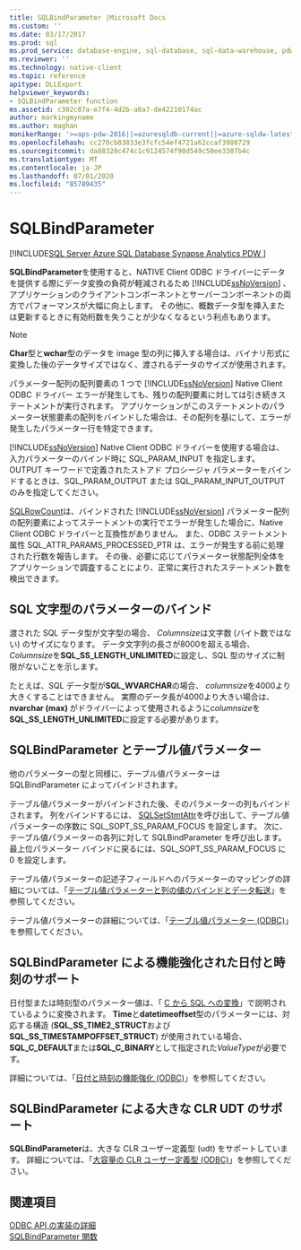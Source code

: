 ```yaml
---
title: SQLBindParameter |Microsoft Docs
ms.custom: ''
ms.date: 03/17/2017
ms.prod: sql
ms.prod_service: database-engine, sql-database, sql-data-warehouse, pdw
ms.reviewer: ''
ms.technology: native-client
ms.topic: reference
apitype: DLLExport
helpviewer_keywords:
- SQLBindParameter function
ms.assetid: c302c87a-e7f4-4d2b-a0a7-de42210174ac
author: markingmyname
ms.author: maghan
monikerRange: '>=aps-pdw-2016||=azuresqldb-current||=azure-sqldw-latest||>=sql-server-2016||=sqlallproducts-allversions||>=sql-server-linux-2017||=azuresqldb-mi-current'
ms.openlocfilehash: cc270cb83833e3fcfc54ef4721a62ccaf3980729
ms.sourcegitcommit: da88320c474c1c9124574f90d549c50ee3387b4c
ms.translationtype: MT
ms.contentlocale: ja-JP
ms.lasthandoff: 07/01/2020
ms.locfileid: "85789435"
---
```

# <a name="sqlbindparameter"></a>SQLBindParameter
[!INCLUDE[SQL Server Azure SQL Database Synapse Analytics PDW ](../../includes/applies-to-version/sql-asdb-asdbmi-asdw-pdw.md)]

  **SQLBindParameter**を使用すると、NATIVE Client ODBC ドライバーにデータを提供する際にデータ変換の負荷が軽減されるため [!INCLUDE[ssNoVersion](../../includes/ssnoversion-md.md)] 、アプリケーションのクライアントコンポーネントとサーバーコンポーネントの両方でパフォーマンスが大幅に向上します。 その他に、概数データ型を挿入または更新するときに有効桁数を失うことが少なくなるという利点もあります。  
  
> [!NOTE]  
>  **Char**型と**wchar**型のデータを image 型の列に挿入する場合は、バイナリ形式に変換した後のデータサイズではなく、渡されるデータのサイズが使用されます。  
  
 パラメーター配列の配列要素の 1 つで [!INCLUDE[ssNoVersion](../../includes/ssnoversion-md.md)] Native Client ODBC ドライバー エラーが発生しても、残りの配列要素に対しては引き続きステートメントが実行されます。 アプリケーションがこのステートメントのパラメーター状態要素の配列をバインドした場合は、その配列を基にして、エラーが発生したパラメーター行を特定できます。  
  
 [!INCLUDE[ssNoVersion](../../includes/ssnoversion-md.md)] Native Client ODBC ドライバーを使用する場合は、入力パラメーターのバインド時に SQL_PARAM_INPUT を指定します。 OUTPUT キーワードで定義されたストアド プロシージャ パラメーターをバインドするときは、SQL_PARAM_OUTPUT または SQL_PARAM_INPUT_OUTPUT のみを指定してください。  
  
 [SQLRowCount](../../relational-databases/native-client-odbc-api/sqlrowcount.md)は、バインドされた [!INCLUDE[ssNoVersion](../../includes/ssnoversion-md.md)] パラメーター配列の配列要素によってステートメントの実行でエラーが発生した場合に、Native Client ODBC ドライバーと互換性がありません。 また、ODBC ステートメント属性 SQL_ATTR_PARAMS_PROCESSED_PTR は、エラーが発生する前に処理された行数を報告します。 その後、必要に応じてパラメーター状態配列全体をアプリケーションで調査することにより、正常に実行されたステートメント数を検出できます。  
  
## <a name="binding-parameters-for-sql-character-types"></a>SQL 文字型のパラメーターのバインド  
 渡された SQL データ型が文字型の場合、 *Columnsize*は文字数 (バイト数ではない) のサイズになります。 データ文字列の長さが8000を超える場合、 *Columnsize*を**SQL_SS_LENGTH_UNLIMITED**に設定し、SQL 型のサイズに制限がないことを示します。  
  
 たとえば、SQL データ型が**SQL_WVARCHAR**の場合、 *columnsize*を4000より大きくすることはできません。 実際のデータ長が4000より大きい場合は、 **nvarchar (max)** がドライバーによって使用されるように*columnsize*を**SQL_SS_LENGTH_UNLIMITED**に設定する必要があります。  
  
## <a name="sqlbindparameter-and-table-valued-parameters"></a>SQLBindParameter とテーブル値パラメーター  
 他のパラメーターの型と同様に、テーブル値パラメーターは SQLBindParameter によってバインドされます。  
  
 テーブル値パラメーターがバインドされた後、そのパラメーターの列もバインドされます。 列をバインドするには、 [SQLSetStmtAttr](../../relational-databases/native-client-odbc-api/sqlsetstmtattr.md)を呼び出して、テーブル値パラメーターの序数に SQL_SOPT_SS_PARAM_FOCUS を設定します。 次に、テーブル値パラメーターの各列に対して SQLBindParameter を呼び出します。 最上位パラメーター バインドに戻るには、SQL_SOPT_SS_PARAM_FOCUS に 0 を設定します。  
  
 テーブル値パラメーターの記述子フィールドへのパラメーターのマッピングの詳細については、「[テーブル値パラメーターと列の値のバインドとデータ転送](../../relational-databases/native-client-odbc-table-valued-parameters/binding-and-data-transfer-of-table-valued-parameters-and-column-values.md)」を参照してください。  
  
 テーブル値パラメーターの詳細については、「[テーブル値パラメーター &#40;ODBC&#41;](../../relational-databases/native-client-odbc-table-valued-parameters/table-valued-parameters-odbc.md)」を参照してください。  
  
## <a name="sqlbindparameter-support-for-enhanced-date-and-time-features"></a>SQLBindParameter による機能強化された日付と時刻のサポート  
 日付型または時刻型のパラメーター値は、「 [C から SQL への変換](../../relational-databases/native-client-odbc-date-time/datetime-data-type-conversions-from-c-to-sql.md)」で説明されているように変換されます。 **Time**と**datetimeoffset**型のパラメーターには、対応する構造 (**SQL_SS_TIME2_STRUCT**および**SQL_SS_TIMESTAMPOFFSET_STRUCT**) が使用されている場合、 **SQL_C_DEFAULT**または**SQL_C_BINARY**として指定された*ValueType*が必要です。  
  
 詳細については、「[日付と時刻の機能強化 &#40;ODBC&#41;](../../relational-databases/native-client-odbc-date-time/date-and-time-improvements-odbc.md)」を参照してください。  
  
## <a name="sqlbindparameter-support-for-large-clr-udts"></a>SQLBindParameter による大きな CLR UDT のサポート  
 **SQLBindParameter**は、大きな CLR ユーザー定義型 (udt) をサポートしています。 詳細については、「[大容量の CLR ユーザー定義型 &#40;ODBC&#41;](../../relational-databases/native-client/odbc/large-clr-user-defined-types-odbc.md)」を参照してください。  
  
## <a name="see-also"></a>関連項目  
 [ODBC API の実装の詳細](../../relational-databases/native-client-odbc-api/odbc-api-implementation-details.md)   
 [SQLBindParameter 関数](https://go.microsoft.com/fwlink/?LinkId=59328)  
  
  
